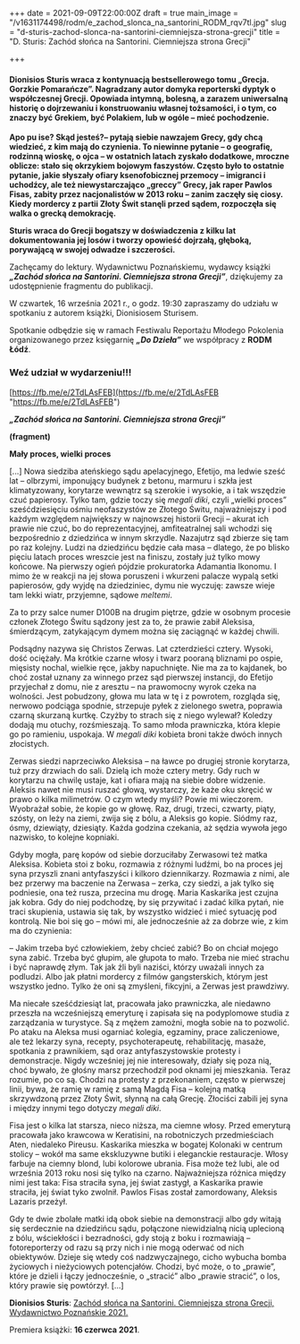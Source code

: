 +++
date = 2021-09-09T22:00:00Z
draft = true
main_image = "/v1631174498/rodm/e_zachod_slonca_na_santorini_RODM_rqv7tl.jpg"
slug = "d-sturis-zachod-slonca-na-santorini-ciemniejsza-strona-grecji"
title = "D. Sturis: Zachód słońca na Santorini. Ciemniejsza strona Grecji"

+++
#### **Dionisios Sturis wraca z kontynuacją bestsellerowego tomu „Grecja. Gorzkie Pomarańcze”. Nagradzany autor domyka reporterski dyptyk o współczesnej Grecji. Opowiada intymną, bolesną, a zarazem uniwersalną historię o dojrzewaniu i konstruowaniu własnej tożsamości, i o tym, co znaczy być Grekiem, być Polakiem, lub w ogóle – mieć pochodzenie.** 

**Apo pu ise? Skąd jesteś?– pytają siebie nawzajem Grecy, gdy chcą wiedzieć, z kim mają do czynienia. To niewinne pytanie – o geografię, rodzinną wioskę, o ojca – w ostatnich latach zyskało dodatkowe, mroczne oblicze: stało się okrzykiem bojowym faszystów. Często było to ostatnie pytanie, jakie słyszały ofiary ksenofobicznej przemocy – imigranci i uchodźcy, ale też niewystarczająco „greccy” Grecy, jak raper Pawlos Fisas, zabity przez nacjonalistów w 2013 roku – zanim zaczęły się ciosy. Kiedy mordercy z partii Złoty Świt stanęli przed sądem, rozpoczęła się walka o grecką demokrację.**

**Sturis wraca do Grecji bogatszy w doświadczenia z kilku lat dokumentowania jej losów i tworzy opowieść dojrzałą, głęboką, porywającą w swojej odwadze i szczerości.**

Zachęcamy do lektury. Wydawnictwu Poznańskiemu, wydawcy książki **_„Zachód słońca na Santorini. Ciemniejsza strona Grecji”_**, dziękujemy za udostępnienie fragmentu do publikacji.

W czwartek, 16 września 2021 r., o godz. 19:30 zapraszamy do udziału w spotkaniu z autorem książki, Dionisiosem Sturisem.

Spotkanie odbędzie się w ramach Festiwalu Reportażu Młodego Pokolenia organizowanego przez księgarnię **_„Do Dzieła”_** we współpracy z **RODM Łódź**.

### **Weź udział w wydarzeniu!!!**

[https://fb.me/e/2TdLAsFEB](https://fb.me/e/2TdLAsFEB "https://fb.me/e/2TdLAsFEB")

**_„Zachód słońca na Santorini. Ciemniejsza strona Grecji”_**

**(fragment)**

**Mały proces, wielki proces**

\[...\] Nowa siedziba ateńskiego sądu apelacyjnego, Efetijo, ma ledwie sześć lat – olbrzymi, imponujący budynek z betonu, marmuru i szkła jest klimatyzowany, korytarze wewnątrz są szerokie i wysokie, a i tak wszędzie czuć papierosy. Tylko tam, gdzie toczy się _megali diki_, czyli „wielki proces” sześćdziesięciu ośmiu neofaszystów ze Złotego Świtu, najważniejszy i pod każdym względem największy w najnowszej historii Grecji – akurat ich prawie nie czuć, bo do reprezentacyjnej, amfiteatralnej sali wchodzi się bezpośrednio z dziedzińca w innym skrzydle. Nazajutrz sąd zbierze się tam po raz kolejny. Ludzi na dziedzińcu będzie cała masa – dlatego, że po blisko pięciu latach proces wreszcie jest na finiszu, zostały już tylko mowy końcowe. Na pierwszy ogień pójdzie prokuratorka Adamantia Ikonomu. I mimo że w reakcji na jej słowa poruszeni i wkurzeni palacze wypalą setki papierosów, gdy wyjdę na dziedziniec, dymu nie wyczuję: zawsze wieje tam lekki wiatr, przyjemne, sądowe _meltemi_.

Za to przy salce numer D100B na drugim piętrze, gdzie w osobnym procesie członek Złotego Świtu sądzony jest za to, że prawie zabił Aleksisa, śmierdzącym, zatykającym dymem można się zaciągnąć w każdej chwili.

Podsądny nazywa się Christos Zerwas. Lat czterdzieści cztery. Wysoki, dość ociężały. Ma krótkie czarne włosy i twarz pooraną bliznami po ospie, mięsisty nochal, wielkie ręce, jakby napuchnięte. Nie ma za to kajdanek, bo choć został uznany za winnego przez sąd pierwszej instancji, do Efetijo przyjechał z domu, nie z aresztu – na prawomocny wyrok czeka na wolności. Jest pobudzony, głowa mu lata w tę i z powrotem, rozgląda się, nerwowo podciąga spodnie, strzepuje pyłek z zielonego swetra, poprawia czarną skurzaną kurtkę. Czyżby to strach się z niego wylewał? Koledzy dodają mu otuchy, rozśmieszają. To samo młoda prawniczka, która klepie go po ramieniu, uspokaja. W _megali diki_ kobieta broni także dwóch innych złocistych.

Zerwas siedzi naprzeciwko Aleksisa – na ławce po drugiej stronie korytarza, tuż przy drzwiach do sali. Dzielą ich może cztery metry. Gdy ruch w korytarzu na chwilę ustaje, kat i ofiara mają na siebie dobre widzenie. Aleksis nawet nie musi ruszać głową, wystarczy, że każe oku skręcić w prawo o kilka milimetrów. O czym wtedy myśli? Powie mi wieczorem. Wyobrażał sobie, że kopie go w głowę. Raz, drugi, trzeci, czwarty, piąty, szósty, on leży na ziemi, zwija się z bólu, a Aleksis go kopie. Siódmy raz, ósmy, dziewiąty, dziesiąty. Każda godzina czekania, aż sędzia wywoła jego nazwisko, to kolejne kopniaki.

Gdyby mogła, parę kopów od siebie dorzuciłaby Zerwasowi też matka Aleksisa. Kobieta stoi z boku, rozmawia z różnymi ludźmi, bo na proces jej syna przyszli znani antyfaszyści i kilkoro dziennikarzy. Rozmawia z nimi, ale bez przerwy ma baczenie na Zerwasa – zerka, czy siedzi, a jak tylko się podniesie, ona też rusza, przecina mu drogę. Maria Kaskarika jest czujna jak kobra. Gdy do niej podchodzę, by się przywitać i zadać kilka pytań, nie traci skupienia, ustawia się tak, by wszystko widzieć i mieć sytuację pod kontrolą. Nie boi się go – mówi mi, ale jednocześnie aż za dobrze wie, z kim ma do czynienia:

– Jakim trzeba być człowiekiem, żeby chcieć zabić? Bo on chciał mojego syna zabić. Trzeba być głupim, ale głupota to mało. Trzeba nie mieć strachu i być naprawdę złym. Tak jak źli byli naziści, którzy uważali innych za podludzi. Albo jak płatni mordercy z filmów gangsterskich, którym jest wszystko jedno. Tylko że oni są zmyśleni, fikcyjni, a Zerwas jest prawdziwy.

Ma niecałe sześćdziesiąt lat, pracowała jako prawniczka, ale niedawno przeszła na wcześniejszą emeryturę i zapisała się na podyplomowe studia z zarządzania w turystyce. Są z mężem zamożni, mogła sobie na to pozwolić. Po ataku na Aleksa musi ogarniać kolegia, egzaminy, prace zaliczeniowe, ale też lekarzy syna, recepty, psychoterapeutę, rehabilitację, masaże, spotkania z prawnikiem, sąd oraz antyfaszystowskie protesty i demonstracje. Nigdy wcześniej jej nie interesowały, działy się poza nią, choć bywało, że głośny marsz przechodził pod oknami jej mieszkania. Teraz rozumie, po co są. Chodzi na protesty z przekonaniem, często w pierwszej linii, bywa, że ramię w ramię z samą Magdą Fisa – kolejną matką skrzywdzoną przez Złoty Świt, słynną na całą Grecję. Złociści zabili jej syna i między innymi tego dotyczy _megali diki_.

Fisa jest o kilka lat starsza, nieco niższa, ma ciemne włosy. Przed emeryturą pracowała jako krawcowa w Keratisini, na robotniczych przedmieściach Aten, niedaleko Pireusu. Kaskarika mieszka w bogatej Kolonaki w centrum stolicy – wokół ma same ekskluzywne butiki i eleganckie restauracje. Włosy farbuje na ciemny blond, lubi kolorowe ubrania. Fisa może też lubi, ale od września 2013 roku nosi się tylko na czarno. Najważniejsza różnica między nimi jest taka: Fisa straciła syna, jej świat zastygł, a Kaskarika prawie straciła, jej świat tyko zwolnił. Pawlos Fisas został zamordowany, Aleksis Lazaris przeżył.

Gdy te dwie zbolałe matki idą obok siebie na demonstracji albo gdy witają się serdecznie na dziedzińcu sądu, połączone niewidzialną nicią uplecioną z bólu, wściekłości i bezradności, gdy stoją z boku i rozmawiają – fotoreporterzy od razu są przy nich i nie mogą oderwać od nich obiektywów. Dzieje się wtedy coś nadzwyczajnego, cicho wybucha bomba życiowych i nieżyciowych potencjałów. Chodzi, być może, o to „prawie”, które je dzieli i łączy jednocześnie, o „stracić” albo „prawie stracić”, o los, który prawie się powtórzył. \[...\]

**Dionisios Sturis**: [Zachód słońca na Santorini. Ciemniejsza strona Grecji, Wydawnictwo Poznańskie 2021.](https://wydawnictwopoznanskie.pl/produkt/zachod-slonca-na-santorini-ciemniejsza-strona-grecji/ "https://wydawnictwopoznanskie.pl/produkt/zachod-slonca-na-santorini-ciemniejsza-strona-grecji/")

Premiera książki: **16 czerwca 2021**.